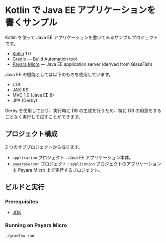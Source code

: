 Kotlin で Java EE アプリケーションを書くサンプル
==================================================

Kotlin を使って Java EE アプリケーションを書いてみるサンプルプロジェクトです。

* [Kotlin](https://kotlinlang.org/) 1.0
* [Gradle](http://www.gradle.org/) — Build Automation tool
* [Payara Micro](http://www.payara.fish/) — Java EE application server (derived from GlassFish)

Java EE の機能としては以下のものを使用しています。

* CDI
* JAX-RS
* MVC 1.0 (Java EE 8)
* JPA (Derby)

Derby を使用しており、実行時に DB の生成を行うため、特に DB の用意をすることなく実行して試すことができます。

## プロジェクト構成

2 つのサブプロジェクトから成ります。

* `application` プロジェクト : Java EE アプリケーション本体。
* `payaraServer` プロジェクト : `application` プロジェクトのアプリケーションを Payara Micro 上で実行するプロジェクト。

## ビルドと実行

### Prerequisites

* [JDK](http://www.oracle.com/technetwork/java/javase/downloads/index.html)

### Running on Payara Micro

```
./gradlew run
```
